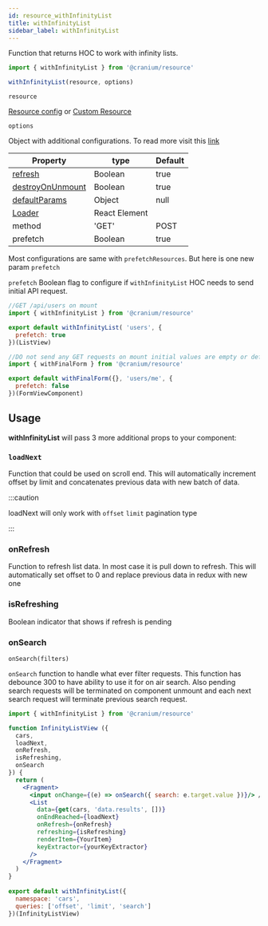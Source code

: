 ```yaml
---
id: resource_withInfinityList
title: withInfinityList
sidebar_label: withInfinityList
---
```


Function that returns HOC to work with infinity lists. 


```js
import { withInfinityList } from '@cranium/resource'

withInfinityList(resource, options)
```


`resource`

[Resource config](/docs/resources/connect_resource_type) or [Custom Resource](/docs/resources/resource_customresources)


`options`

Object with additional configurations. To read more visit this [link](/docs/resources/resource_prefetchResources#options) 

|  Property          |      type             |      Default  |
| -------------------| --------------------- | --------------|
|   [refresh](/docs/resources/resource_prefetchResources#refresh)          | Boolean               | true          |
|   [destroyOnUnmount](/docs/resources/resource_prefetchResources#destroyonunmount) | Boolean               | true          | 
|   [defaultParams](/docs/resources/resource_prefetchResources#defaultparams)    | Object                | null          | 
|   [Loader](/docs/resources/resource_prefetchResources#loader)           | React Element         |               | 
|   method          | 'GET' | POST        |        'GET'       | 
|   prefetch          | Boolean        |        true       | 

Most configurations are same with `prefetchResources`. But here is one new param `prefetch`

`prefetch` Boolean flag to configure if `withInfinityList` HOC needs to send initial API request.

```js
//GET /api/users on mount 
import { withInfinityList } from '@cranium/resource'

export default withInfinityList( 'users', {
  prefetch: true
})(ListView)
```

```js
//DO not send any GET requests on mount initial values are empty or defined with `initialValues` option
import { withFinalForm } from '@cranium/resource'

export default withFinalForm({}, 'users/me', {
  prefetch: false
})(FormViewComponent)
```

## Usage
**withInfinityList** will pass 3 more additional props to your component:

### `loadNext`
Function that could be used on scroll end.
This will automatically increment offset by limit and concatenates previous data with new batch of data.

:::caution

loadNext will only work with `offset` `limit` pagination type

:::
### onRefresh 
Function to refresh list data. In most case it is pull down to refresh.
This will automatically set offset to 0 and replace previous data in redux with new one
### isRefreshing
Boolean indicator that shows if refresh is pending
### onSearch 
```
onSearch(filters)
```
`onSearch` function to handle what ever filter requests.
This function has debounce 300 to have ability to use it for on air search.
Also pending search requests will be terminated on component unmount and each next search request will terminate previous search request.

```jsx
import { withInfinityList } from '@cranium/resource'

function InfinityListView ({
  cars,
  loadNext,
  onRefresh,
  isRefreshing,
  onSearch
}) {
  return (
    <Fragment>
      <input onChange={(e) => onSearch({ search: e.target.value })}/> //this will automatically setup offset to 0
      <List
        data={get(cars, 'data.results', [])}
        onEndReached={loadNext}
        onRefresh={onRefresh}
        refreshing={isRefreshing}
        renderItem={YourItem}
        keyExtractor={yourKeyExtractor}
      />
    </Fragment>
  )
}
    
export default withInfinityList({
  namespace: 'cars',
  queries: ['offset', 'limit', 'search']
})(InfinityListView)

```
